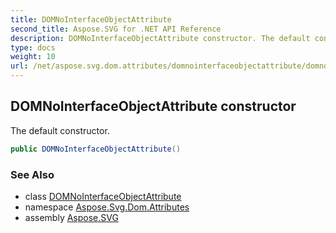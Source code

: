 ```yaml
---
title: DOMNoInterfaceObjectAttribute
second_title: Aspose.SVG for .NET API Reference
description: DOMNoInterfaceObjectAttribute constructor. The default constructor
type: docs
weight: 10
url: /net/aspose.svg.dom.attributes/domnointerfaceobjectattribute/domnointerfaceobjectattribute/
---
```

## DOMNoInterfaceObjectAttribute constructor

The default constructor.

```csharp
public DOMNoInterfaceObjectAttribute()
```

### See Also

* class [DOMNoInterfaceObjectAttribute](../)
* namespace [Aspose.Svg.Dom.Attributes](../../domnointerfaceobjectattribute/)
* assembly [Aspose.SVG](../../../)
